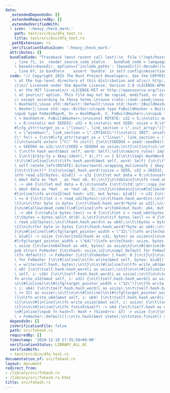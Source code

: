 ```yaml
---
data:
  _extendedDependsOn: []
  _extendedRequiredBy: []
  _extendedVerifiedWith:
  - icon: ':heavy_check_mark:'
    path: test/src/bin/dfa_test.rs
    title: test/src/bin/dfa_test.rs
  _pathExtension: rs
  _verificationStatusIcon: ':heavy_check_mark:'
  attributes: {}
  bundledCode: "Traceback (most recent call last):\n  File \"/opt/hostedtoolcache/Python/3.9.1/x64/lib/python3.9/site-packages/onlinejudge_verify/documentation/build.py\"\
    , line 71, in _render_source_code_stat\n    bundled_code = language.bundle(stat.path,\
    \ basedir=basedir, options={'include_paths': [basedir]}).decode()\n  File \"/opt/hostedtoolcache/Python/3.9.1/x64/lib/python3.9/site-packages/onlinejudge_verify/languages/user_defined.py\"\
    , line 67, in bundle\n    assert 'bundle' in self.config\nAssertionError\n"
  code: "// Copyright 2015 The Rust Project Developers. See the COPYRIGHT\n// file\
    \ at the top-level directory of this distribution and at\n// http://rust-lang.org/COPYRIGHT.\n\
    //\n// Licensed under the Apache License, Version 2.0 <LICENSE-APACHE or\n// http://www.apache.org/licenses/LICENSE-2.0>\
    \ or the MIT license\n// <LICENSE-MIT or http://opensource.org/licenses/MIT>,\
    \ at your\n// option. This file may not be copied, modified, or distributed\n\
    // except according to those terms.\n\nuse crate::rand::seed;\nuse std::collections::{HashMap,\
    \ HashSet};\nuse std::default::Default;\nuse std::hash::{BuildHasherDefault, Hash,\
    \ Hasher};\nuse std::ops::BitXor;\n\npub type FxBuildHasher = BuildHasherDefault<FxHasher>;\n\
    \npub type FxHashMap<K, V> = HashMap<K, V, FxBuildHasher>;\n\npub type FxHashSet<V>\
    \ = HashSet<V, FxBuildHasher>;\n\nconst ROTATE: u32 = 5;\nstatic mut SEED64: u64\
    \ = 0;\nstatic mut SEED32: u32 = 0;\nstatic mut SEED: usize = 0;\n\n#[used]\n\
    #[cfg_attr(target_os = \"linux\", link_section = \".init_array\")]\n#[cfg_attr(target_os\
    \ = \"windows\", link_section = \".CRT$XCU\")]\nstatic INIT: unsafe extern \"\
    C\" fn() = {\n\t#[cfg_attr(target_os = \"linux\", link_section = \".text.startup\"\
    )]\n\tunsafe extern \"C\" fn init() {\n\t\tSEED64 = seed::seed64();\n\t\tSEED32\
    \ = SEED64 as u32;\n\t\tSEED = SEED64 as usize;\n\t}\n\tinit\n};\n\ntrait HashWord\
    \ {\n\tfn hash_word(&mut self, word: Self);\n}\n\nmacro_rules! impl_hash_word\
    \ {\n\t($($ty:ty = $key:ident),* $(,)*) => { $(\n\t\timpl HashWord for $ty {\n\
    \t\t\t#[inline]\n\t\t\tfn hash_word(&mut self, word: Self) {\n\t\t\t\t*self =\
    \ self.rotate_left(ROTATE).bitxor(word).wrapping_mul(unsafe { $key });\n\t\t\t\
    }\n\t\t}\n\t)* }\n}\n\nimpl_hash_word!(usize = SEED, u32 = SEED32, u64 = SEED64);\n\
    \nfn read_u32(bytes: &[u8]) -> u32 {\n\tlet mut data = 0;\n\tunsafe {\n\t\tstd::ptr::copy_nonoverlapping(bytes.as_ptr(),\
    \ &mut data as *mut _ as *mut u8, 4);\n\t}\n\tdata\n}\n\nfn read_u64(bytes: &[u8])\
    \ -> u64 {\n\tlet mut data = 0;\n\tunsafe {\n\t\tstd::ptr::copy_nonoverlapping(bytes.as_ptr(),\
    \ &mut data as *mut _ as *mut u8, 8);\n\t}\n\tdata\n}\n\n#[allow(dead_code)]\n\
    #[inline]\nfn write32(mut hash: u32, mut bytes: &[u8]) -> u32 {\n\twhile bytes.len()\
    \ >= 4 {\n\t\tlet n = read_u32(bytes);\n\t\thash.hash_word(n);\n\t\tbytes = bytes.split_at(4).1;\n\
    \t}\n\n\tfor byte in bytes {\n\t\thash.hash_word(*byte as u32);\n\t}\n\thash\n\
    }\n\n#[allow(dead_code)]\n#[inline]\nfn write64(mut hash: u64, mut bytes: &[u8])\
    \ -> u64 {\n\twhile bytes.len() >= 8 {\n\t\tlet n = read_u64(bytes);\n\t\thash.hash_word(n);\n\
    \t\tbytes = bytes.split_at(8).1;\n\t}\n\n\tif bytes.len() >= 4 {\n\t\tlet n =\
    \ read_u32(bytes);\n\t\thash.hash_word(n as u64);\n\t\tbytes = bytes.split_at(4).1;\n\
    \t}\n\n\tfor byte in bytes {\n\t\thash.hash_word(*byte as u64);\n\t}\n\thash\n\
    }\n\n#[inline]\n#[cfg(target_pointer_width = \"32\")]\nfn write(hash: usize, bytes:\
    \ &[u8]) -> usize {\n\twrite32(hash as u32, bytes) as usize\n}\n\n#[inline]\n\
    #[cfg(target_pointer_width = \"64\")]\nfn write(hash: usize, bytes: &[u8]) ->\
    \ usize {\n\twrite64(hash as u64, bytes) as usize\n}\n\n#[derive(Debug, Clone)]\n\
    pub struct FxHasher {\n\thash: usize,\n}\n\nimpl Default for FxHasher {\n\t#[inline]\n\
    \tfn default() -> FxHasher {\n\t\tFxHasher { hash: 0 }\n\t}\n}\n\nimpl Hasher\
    \ for FxHasher {\n\t#[inline]\n\tfn write(&mut self, bytes: &[u8]) {\n\t\tself.hash\
    \ = write(self.hash, bytes);\n\t}\n\n\t#[inline]\n\tfn write_u8(&mut self, i:\
    \ u8) {\n\t\tself.hash.hash_word(i as usize);\n\t}\n\n\t#[inline]\n\tfn write_u16(&mut\
    \ self, i: u16) {\n\t\tself.hash.hash_word(i as usize);\n\t}\n\n\t#[inline]\n\t\
    fn write_u32(&mut self, i: u32) {\n\t\tself.hash.hash_word(i as usize);\n\t}\n\
    \n\t#[inline]\n\t#[cfg(target_pointer_width = \"32\")]\n\tfn write_u64(&mut self,\
    \ i: u64) {\n\t\tself.hash.hash_word(i as usize);\n\t\tself.hash.hash_word((i\
    \ >> 32) as usize);\n\t}\n\n\t#[inline]\n\t#[cfg(target_pointer_width = \"64\"\
    )]\n\tfn write_u64(&mut self, i: u64) {\n\t\tself.hash.hash_word(i as usize);\n\
    \t}\n\n\t#[inline]\n\tfn write_usize(&mut self, i: usize) {\n\t\tself.hash.hash_word(i);\n\
    \t}\n\n\t#[inline]\n\tfn finish(&self) -> u64 {\n\t\tself.hash as u64\n\t}\n}\n\
    \n#[inline]\npub fn hash<T: Hash + ?Sized>(v: &T) -> usize {\n\tlet mut state\
    \ = FxHasher::default();\n\tv.hash(&mut state);\n\tstate.finish() as usize\n}\n"
  dependsOn: []
  isVerificationFile: false
  path: src/fxhash.rs
  requiredBy: []
  timestamp: '2020-12-10 17:35:58+09:00'
  verificationStatus: LIBRARY_ALL_AC
  verifiedWith:
  - test/src/bin/dfa_test.rs
documentation_of: src/fxhash.rs
layout: document
redirect_from:
- /library/src/fxhash.rs
- /library/src/fxhash.rs.html
title: src/fxhash.rs
---
```

